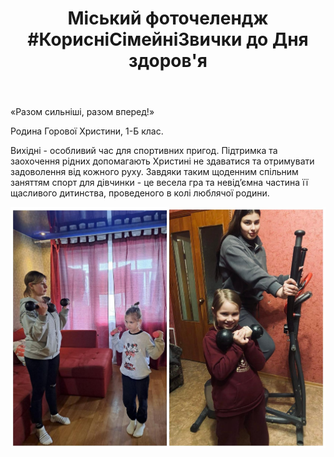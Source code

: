 ﻿---
title: "Міський фоточелендж #КорисніСімейніЗвички до Дня здоров'я"
---

«Разом сильніші, разом вперед!»

Родина Горової Христини, 1-Б клас.

Вихідні - особливий час для спортивних пригод. Підтримка та заохочення рідних допомагають Христині не здаватися та отримувати задоволення від кожного руху. Завдяки таким щоденним спільним заняттям спорт для дівчинки - це весела гра та невід’ємна частина її щасливого дитинства, проведеного в колі люблячої родини.

![](1.jpg)